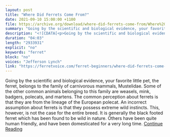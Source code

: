 ```yaml
---
layout: post
title: "Where Did Ferrets Come From?"
date: 2021-09-10 15:00:00 +1100
file: https://archive.org/download/where-did-ferrets-come-from/Where%20Did%20Ferrets%20Come%20From.mp4
summary: "Going by the scientific and biological evidence, your favorite little pet, the ferret, belongs to the family of carnivorous mammals, Mustelidae. ."
description: "<![CDATA[<p>Going by the scientific and biological evidence, your favorite little pet, the ferret, belongs to the family of carnivorous mammals, Mustelidae. Some of the other common animals belonging to this family are weasels, mink, badgers, polecats, and martens. The common perception about ferrets is that they are from the lineage of the European polecat. An incorrect assumption about ferrets is that they possess extreme wild instincts. This, however, is not the case for the entire breed. It is generally the black footed ferret which has been found to be wild in nature. Others have been quite human friendly, and have been domesticated for a very long time.<a href='https://ferretvoice.com/ferret-beginners/where-did-ferrets-come-from/'>Continue Reading </a> </p>]]>"
duration: "04:03" 
length: "2933931"
explicit: "no" 
keywords: "ferret"
block: "no"
voices: "Jefferson Lynch"
link: "https://ferretvoice.com/ferret-beginners/where-did-ferrets-come-from/"
---
```


Going by the scientific and biological evidence, your favorite little pet, the ferret, belongs to the family of carnivorous mammals, Mustelidae. Some of the other common animals belonging to this family are weasels, mink, badgers, polecats, and martens. The common perception about ferrets is that they are from the lineage of the European polecat. An incorrect assumption about ferrets is that they possess extreme wild instincts. This, however, is not the case for the entire breed. It is generally the black footed ferret which has been found to be wild in nature. Others have been quite human friendly, and have been domesticated for a very long time. [Continue Reading](https://ferretvoice.com/ferret-beginners/where-did-ferrets-come-from/) 
